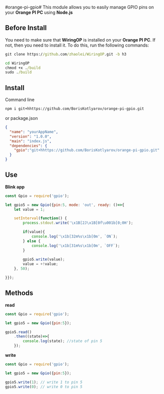 #orange-pi-gpio#
This module allows you to easily manage GPIO pins on your **Orange PI PC** using **Node.js**

## Before Install ##
You need to make sure that **WiringOP** is installed on your **Orange PI PC**.
If not, then you need to install it.
To do this, run the following commands:

```cmd
git clone https://github.com/zhaolei/WiringOP.git -b h3

cd WiringOP
chmod +x ./build
sudo ./build
```

## Install ##

Command line
```bash
npm i git+hhttps://github.com/BorisKotlyarov/orange-pi-gpio.git
```
or package.json
```json
{
  "name": "yourAppName",
  "version": "1.0.0",
  "main": "index.js",
  "dependencies": {
    "gpio":"git+hhttps://github.com/BorisKotlyarov/orange-pi-gpio.git"
  }
}
```

## Use ##

**Blink app**
```javascript
const Gpio = require('gpio');

let gpio5 = new Gpio({pin:5, mode: 'out', ready: ()=>{
    let value = 1;

    setInterval(function() {
        process.stdout.write('\x1B[2J\x1B[0f\u001b[0;0H');

        if(value){
            console.log('\x1b[32m%s\x1b[0m', `ON`);
        } else {
            console.log('\x1b[31m%s\x1b[0m', `OFF`);
        }
        
        gpio5.write(value);
        value = +!value;
    }, 50);

}});
```

## Methods ##

**read**
```javascript
const Gpio = require('gpio');

let gpio5 = new Gpio({pin:5});

gpio5.read()
    .then((state)=>{
        console.log(state); //state of pin 5
    });
```


**write**
```javascript
const Gpio = require('gpio');

let gpio5 = new Gpio({pin:5});

gpio5.write(1); // write 1 to pin 5
gpio5.write(0); // write 0 to pin 5
```
